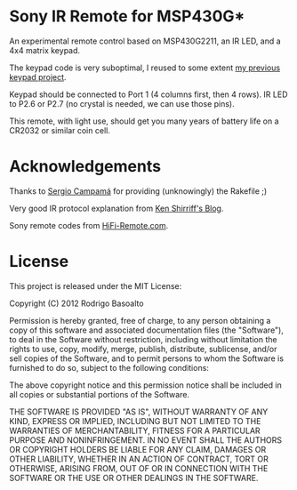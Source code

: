 # Sony IR Remote for MSP430G* #

An experimental remote control based on MSP430G2211, an IR LED, and a 4x4 matrix keypad.

The keypad code is very suboptimal, I reused to some extent [my previous keypad project](https://github.com/rbasoalto/kptest).

Keypad should be connected to Port 1 (4 columns first, then 4 rows). IR LED to P2.6 or P2.7 (no crystal is needed, we can use those pins).

This remote, with light use, should get you many years of battery life on a CR2032 or similar coin cell.

# Acknowledgements #

Thanks to [Sergio Campamá](https://github.com/sergiocampama) for providing (unknowingly) the Rakefile ;)

Very good IR protocol explanation from [Ken Shirriff's Blog](http://www.arcfn.com/2010/03/understanding-sony-ir-remote-codes-lirc.html).

Sony remote codes from [HiFi-Remote.com](http://www.hifi-remote.com/sony/Sony_tv.htm).

# License #

This project is released under the MIT License:

Copyright (C) 2012 Rodrigo Basoalto

Permission is hereby granted, free of charge, to any person obtaining a copy of this software and associated documentation files (the "Software"), to deal in the Software without restriction, including without limitation the rights to use, copy, modify, merge, publish, distribute, sublicense, and/or sell copies of the Software, and to permit persons to whom the Software is furnished to do so, subject to the following conditions:

The above copyright notice and this permission notice shall be included in all copies or substantial portions of the Software.

THE SOFTWARE IS PROVIDED "AS IS", WITHOUT WARRANTY OF ANY KIND, EXPRESS OR IMPLIED, INCLUDING BUT NOT LIMITED TO THE WARRANTIES OF MERCHANTABILITY, FITNESS FOR A PARTICULAR PURPOSE AND NONINFRINGEMENT. IN NO EVENT SHALL THE AUTHORS OR COPYRIGHT HOLDERS BE LIABLE FOR ANY CLAIM, DAMAGES OR OTHER LIABILITY, WHETHER IN AN ACTION OF CONTRACT, TORT OR OTHERWISE, ARISING FROM, OUT OF OR IN CONNECTION WITH THE SOFTWARE OR THE USE OR OTHER DEALINGS IN THE SOFTWARE.
